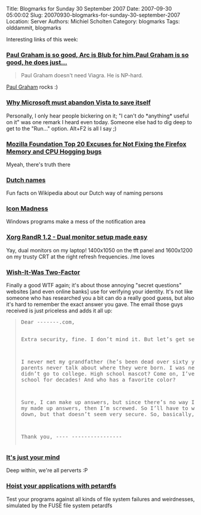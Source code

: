 Title: Blogmarks for Sunday 30 September 2007
Date: 2007-09-30 05:00:02
Slug: 20070930-blogmarks-for-sunday-30-september-2007
Location: Server
Authors: Michiel Scholten
Category: blogmarks
Tags: olddammit, blogmarks

<p>Interesting links of this week:</p>
<h3><a href="http://news.ycombinator.com/item?id=60357">Paul Graham is so good, Arc is Blub for him.Paul Graham is so good, he does just...</a></h3>
<blockquote><p>Paul Graham doesn't need Viagra. He is NP-hard.</p></blockquote>

<p><a href="http://en.wikipedia.org/wiki/Paul_Graham">Paul Graham</a> rocks :)</p>
<h3><a href="http://www.news.com/8301-10784_3-9785337-7.html?part=rss">Why Microsoft must abandon Vista to save itself</a></h3>
<p>Personally, I only hear people bickering on it; "I can't do *anything* useful on it" was one remark I heard even today. Someone else had to dig deep to get to the "Run..." option. Alt+F2 is all I say ;)</p>
<h3><a href="http://slashdot.org/comments.pl?sid=306595&amp;threshold=1&amp;commentsort=0&amp;mode=thread&amp;cid=20733343">Mozilla Foundation Top 20 Excuses for Not Fixing the Firefox Memory and CPU Hogging bugs</a></h3>
<p>Myeah, there's truth there</p>
<h3><a href="http://en.wikipedia.org/wiki/Dutch_name">Dutch names</a></h3>
<p>Fun facts on Wikipedia about our Dutch way of naming persons</p>
<h3><a href="http://www.burtonini.com/blog/computers/windows-2007-09-24-20-40">Icon Madness</a></h3>
<p>Windows programs make a mess of the notification area</p>
<h3><a href="http://www.thinkwiki.org/wiki/Xorg_RandR_1.2">Xorg RandR 1.2 - Dual monitor setup made easy</a></h3>
<p>Yay, dual monitors on my laptop! 1400x1050 on the tft panel and 1600x1200 on my trusty CRT at the right refresh frequencies. /me loves</p>
<h3><a href="http://worsethanfailure.com/Articles/WishItWas-TwoFactor-.aspx">Wish-It-Was Two-Factor</a></h3>
<p>Finally a good WTF again; it's about those annoying "secret questions" websites [and even online banks] use for verifying your identity. It's not like someone who has researched you a bit can do a really good guess, but also it's hard to remember the exact answer you gave. The email those guys received is just priceless and adds it all up:</p>

<blockquote><pre>Dear -------.com,

Extra security, fine. I don&rsquo;t mind it. But let&rsquo;s get serious.

I never met my grandfather (he&rsquo;s been dead over sixty years). My parents 
never talk about where they were born. I was never married. I didn&rsquo;t go to 
college. High school mascot? Come on, I&rsquo;ve been out of high school for decades! 
And who has a favorite color?

Sure, I can make up answers, but since there&rsquo;s no way I'll remember my made up 
answers, then I&rsquo;m screwed. So I&rsquo;ll have to write them all down, but that doesn&rsquo;t
seem very secure. So, basically, I&rsquo;m screwed.

Thank you,
---- ----------------</pre></blockquote>
<h3><a href="http://haha.nu/creative/its-just-your-mind/">It's just your mind</a></h3>
<p>Deep within, we're all perverts :P</p>
<h3><a href="http://www.linux.com/feature/119199">Hoist your applications with petardfs</a></h3>
<p>Test your programs against all kinds of file system failures and weirdnesses, simulated by the FUSE file system petardfs</p>
